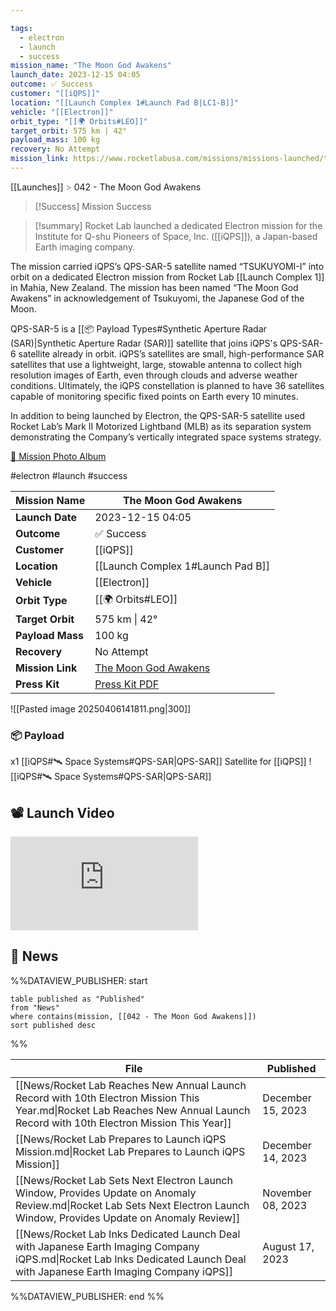 ```yaml
---

tags:
  - electron
  - launch
  - success
mission_name: "The Moon God Awakens"
launch_date: 2023-12-15 04:05
outcome: ✅ Success
customer: "[[iQPS]]"
location: "[[Launch Complex 1#Launch Pad B|LC1-B]]"
vehicle: "[[Electron]]"
orbit_type: "[[🌍 Orbits#LEO]]"
target_orbit: 575 km | 42°
payload_mass: 100 kg
recovery: No Attempt
mission_link: https://www.rocketlabusa.com/missions/missions-launched/the-moon-god-awakes/
---
```

[[Launches]]  <span style="color: LightSlateGray">></span>  042 - The Moon God Awakens

>[!Success] Mission Success

>[!summary]
Rocket Lab launched a dedicated Electron mission for the Institute for Q-shu Pioneers of Space, Inc. ([[iQPS]]), a Japan-based Earth imaging company. 
>
The mission carried iQPS’s QPS-SAR-5 satellite named “TSUKUYOMI-I” into orbit on a dedicated Electron mission from Rocket Lab [[Launch Complex 1]] in Mahia, New Zealand. The mission has been named “The Moon God Awakens” in acknowledgement of Tsukuyomi, the Japanese God of the Moon.
>
QPS-SAR-5 is a [[📦 Payload Types#Synthetic Aperture Radar (SAR)|Synthetic Aperture Radar (SAR)]] satellite that joins iQPS's QPS-SAR-6 satellite already in orbit. iQPS’s satellites are small, high-performance SAR satellites that use a lightweight, large, stowable antenna to collect high resolution images of Earth, even through clouds and adverse weather conditions. Ultimately, the iQPS constellation is planned to have 36 satellites capable of monitoring specific fixed points on Earth every 10 minutes.
>
In addition to being launched by Electron, the QPS-SAR-5 satellite used Rocket Lab’s Mark II Motorized Lightband (MLB) as its separation system demonstrating the Company’s vertically integrated space systems strategy.
>
[📸 Mission Photo Album](https://www.flickr.com/photos/rocketlab/albums/72177720311276533/)

#electron #launch #success

| **Mission Name** | The Moon God Awakens                                                                                 |
| ---------------- | ---------------------------------------------------------------------------------------------------- |
| **Launch Date**  | 2023-12-15 04:05                                                                                     |
| **Outcome**      | ✅ Success                                                                                            |
| **Customer**     | [[iQPS]]                                                                                             |
| **Location**     | [[Launch Complex 1#Launch Pad B]]                                                                    |
| **Vehicle**      | [[Electron]]                                                                                         |
| **Orbit Type**   | [[🌍 Orbits#LEO]]                                                                                    |
| **Target Orbit** | 575 km &#124; 42°                                                                                    |
| **Payload Mass** | 100 kg                                                                                               |
| **Recovery**     | No Attempt                                                                                           |
| **Mission Link** | [The Moon God Awakens](https://www.rocketlabusa.com/missions/missions-launched/the-moon-god-awakes/) |
| **Press Kit**    | [Press Kit PDF](https://rocketlabcorp.com/assets/Uploads/The-Moon-God-Awakens-Press-Kit5.pdf)        |


![[Pasted image 20250406141811.png|300]]

### 📦 Payload

x1 [[iQPS#🛰️ Space Systems#QPS-SAR|QPS-SAR]] Satellite for [[iQPS]] ![[iQPS#🛰️ Space Systems#QPS-SAR|QPS-SAR]]

## 📽️ Launch Video

<div class="responsive-video">
<iframe src="https://www.youtube.com/embed/iLwTLqaCnQ8" title="Rocket Lab&#39;s Electron - The Moon God Awakens Mission" frameborder="0" allow="accelerometer; autoplay; clipboard-write; encrypted-media; gyroscope; picture-in-picture; web-share" referrerpolicy="strict-origin-when-cross-origin" allowfullscreen></iframe>     
</div>

## 📰 News
%%DATAVIEW_PUBLISHER: start
```
table published as "Published"
from "News"
where contains(mission, [[042 - The Moon God Awakens]])
sort published desc
```
%%

| File                                                                                                                                                                           | Published         |
| ------------------------------------------------------------------------------------------------------------------------------------------------------------------------------ | ----------------- |
| [[News/Rocket Lab Reaches New Annual Launch Record with 10th Electron Mission This Year.md\|Rocket Lab Reaches New Annual Launch Record with 10th Electron Mission This Year]] | December 15, 2023 |
| [[News/Rocket Lab Prepares to Launch iQPS Mission.md\|Rocket Lab Prepares to Launch iQPS Mission]]                                                                             | December 14, 2023 |
| [[News/Rocket Lab Sets Next Electron Launch Window, Provides Update on Anomaly Review.md\|Rocket Lab Sets Next Electron Launch Window, Provides Update on Anomaly Review]]     | November 08, 2023 |
| [[News/Rocket Lab Inks Dedicated Launch Deal with Japanese Earth Imaging Company iQPS.md\|Rocket Lab Inks Dedicated Launch Deal with Japanese Earth Imaging Company iQPS]]     | August 17, 2023   |

%%DATAVIEW_PUBLISHER: end %%